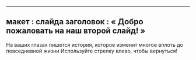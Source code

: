 --- 
 макет : слайда 
заголовок : « Добро пожаловать на наш второй слайд! » 
 --- 
 На ваших глазах пишется история, которое изменит многое вплоть до повседневной жизни
Используйте стрелку влево, чтобы вернуться! 

